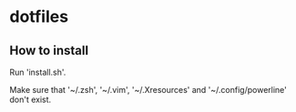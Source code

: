 dotfiles
========

How to install
--------------

Run 'install.sh'.

Make sure that '~/.zsh', '~/.vim', '~/.Xresources' and '~/.config/powerline' don't exist.
